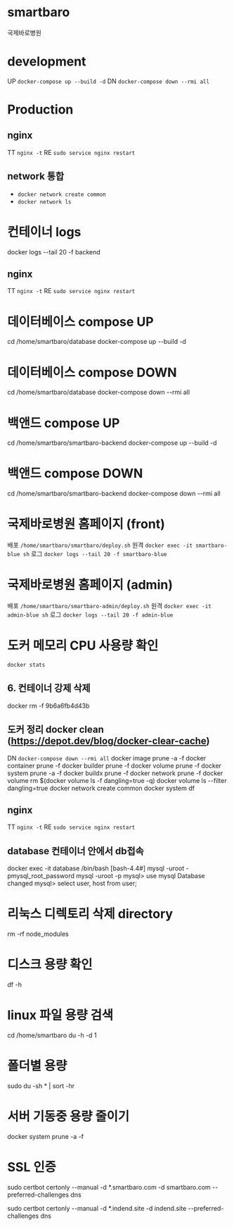# smartbaro
국제바로병원

# development
UP `docker-compose up --build -d`
DN `docker-compose down --rmi all`

# Production

## nginx
TT `nginx -t`
RE `sudo service nginx restart`

## network 통합
- `docker network create common`
- `docker network ls`

# 컨테이너 logs
docker logs --tail 20 -f backend

## nginx
TT `nginx -t`
RE `sudo service nginx restart`

# 데이터베이스 compose UP
cd /home/smartbaro/database
docker-compose up --build -d

# 데이터베이스 compose DOWN
cd /home/smartbaro/database
docker-compose down --rmi all

# 백앤드 compose UP
cd /home/smartbaro/smartbaro-backend
docker-compose up --build -d

# 백앤드 compose DOWN
cd /home/smartbaro/smartbaro-backend
docker-compose down --rmi all

# 국제바로병원 홈페이지 (front)
배포 `/home/smartbaro/smartbaro/deploy.sh`
원격 `docker exec -it smartbaro-blue sh`
로그 `docker logs --tail 20 -f smartbaro-blue`

# 국제바로병원 홈페이지 (admin)
배포 `/home/smartbaro/smartbaro-admin/deploy.sh`
원격 `docker exec -it admin-blue sh`
로그 `docker logs --tail 20 -f admin-blue`



# 도커 메모리 CPU 사용량 확인
`docker stats`

## 6. 컨테이너 강제 삭제
docker rm -f 9b6a6fb4d43b

## 도커 정리 docker clean (https://depot.dev/blog/docker-clear-cache)
DN `docker-compose down --rmi all`
docker image prune -a -f
docker container prune -f
docker builder prune -f
docker volume prune -f
docker system prune -a  -f
docker buildx prune -f
docker network prune -f
docker volume rm $(docker volume ls -f dangling=true -q)
docker volume ls --filter dangling=true
docker network create common
docker system df

## nginx
TT `nginx -t`
RE `sudo service nginx restart`

## database 컨테이너 안에서 db접속
docker exec -it database /bin/bash
[bash-4.4#] mysql -uroot -pmysql_root_password
mysql -uroot -p
mysql> use mysql
Database changed
mysql> select user, host from user;


# 리눅스 디렉토리 삭제 directory
rm -rf node_modules

# 디스크 용량 확인
df -h

# linux 파일 용량 검색
cd /home/smartbaro
du -h -d 1

# 폴더별 용량
sudo du -sh * | sort -hr

# 서버 기동중 용량 줄이기
docker system prune -a  -f



# SSL 인증
sudo certbot certonly --manual -d *.smartbaro.com -d smartbaro.com --preferred-challenges dns



sudo certbot certonly --manual -d *.indend.site -d indend.site --preferred-challenges dns